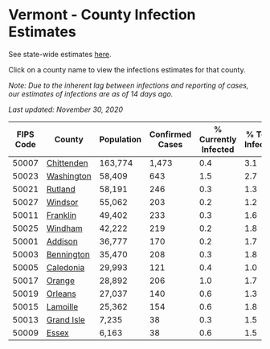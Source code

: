 # Vermont - County Infection Estimates

See state-wide estimates [here](/infections/us-vt).

Click on a county name to view the infections estimates for that county.

*Note: Due to the inherent lag between infections and reporting of cases, our estimates of infections are as of 14 days ago.*

*Last updated: November 30, 2020*

|   FIPS Code |                   County |   Population |   Confirmed Cases |   % Currently Infected |   % Total Infected |
|-------------|--------------------------|--------------|-------------------|------------------------|--------------------|
|       50007 | [Chittenden](chittenden) |      163,774 |             1,473 |                    0.4 |                3.1 |
|       50023 | [Washington](washington) |       58,409 |               643 |                    1.5 |                2.7 |
|       50021 |       [Rutland](rutland) |       58,191 |               246 |                    0.3 |                1.3 |
|       50027 |       [Windsor](windsor) |       55,062 |               203 |                    0.2 |                1.2 |
|       50011 |     [Franklin](franklin) |       49,402 |               233 |                    0.3 |                1.6 |
|       50025 |       [Windham](windham) |       42,222 |               219 |                    0.2 |                1.8 |
|       50001 |       [Addison](addison) |       36,777 |               170 |                    0.2 |                1.7 |
|       50003 | [Bennington](bennington) |       35,470 |               208 |                    0.3 |                1.8 |
|       50005 |   [Caledonia](caledonia) |       29,993 |               121 |                    0.4 |                1.0 |
|       50017 |         [Orange](orange) |       28,892 |               206 |                    1.0 |                1.7 |
|       50019 |       [Orleans](orleans) |       27,037 |               140 |                    0.6 |                1.3 |
|       50015 |     [Lamoille](lamoille) |       25,362 |               154 |                    0.6 |                1.8 |
|       50013 | [Grand Isle](grand-isle) |        7,235 |                38 |                    0.3 |                1.5 |
|       50009 |           [Essex](essex) |        6,163 |                38 |                    0.6 |                1.5 |